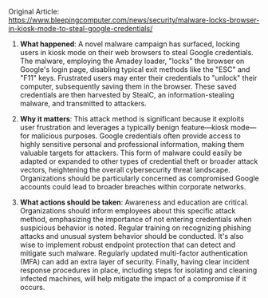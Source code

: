 Original Article: https://www.bleepingcomputer.com/news/security/malware-locks-browser-in-kiosk-mode-to-steal-google-credentials/

1) **What happened**:
A novel malware campaign has surfaced, locking users in kiosk mode on their web browsers to steal Google credentials. The malware, employing the Amadey loader, "locks" the browser on Google's login page, disabling typical exit methods like the "ESC" and "F11" keys. Frustrated users may enter their credentials to "unlock" their computer, subsequently saving them in the browser. These saved credentials are then harvested by StealC, an information-stealing malware, and transmitted to attackers.

2) **Why it matters**:
This attack method is significant because it exploits user frustration and leverages a typically benign feature—kiosk mode—for malicious purposes. Google credentials often provide access to highly sensitive personal and professional information, making them valuable targets for attackers. This form of malware could easily be adapted or expanded to other types of credential theft or broader attack vectors, heightening the overall cybersecurity threat landscape. Organizations should be particularly concerned as compromised Google accounts could lead to broader breaches within corporate networks.

3) **What actions should be taken**:
Awareness and education are critical. Organizations should inform employees about this specific attack method, emphasizing the importance of not entering credentials when suspicious behavior is noted. Regular training on recognizing phishing attacks and unusual system behavior should be conducted. It's also wise to implement robust endpoint protection that can detect and mitigate such malware. Regularly updated multi-factor authentication (MFA) can add an extra layer of security. Finally, having clear incident response procedures in place, including steps for isolating and cleaning infected machines, will help mitigate the impact of a compromise if it occurs.
